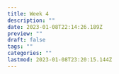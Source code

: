 ```yaml
---
title: Week 4
description: ""
date: 2023-01-08T22:14:26.189Z
preview: ""
draft: false
tags: ""
categories: ""
lastmod: 2023-01-08T23:20:15.144Z
---
```

